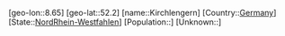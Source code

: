 ﻿---
location: [52.2,8.65]
type: City
tags:
- geo/City


SpocWebEntityId: 31450
isDeleted: false
confidential: public

---
[geo-lon::8.65]
[geo-lat::52.2]
[name::Kirchlengern]
[Country::[Germany](geo/Continent/Europe/Germany.md)]
[State::[NordRhein-Westfahlen](NordRhein-Westfahlen)]
[Population::]
[Unknown::]

